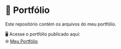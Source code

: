 # 💼 Portfólio 

Este repositório contém os arquivos do meu portfólio.

🖥️ Acesse o portfólio publicado aqui:  
🌐 [Meu Portfólio](https://portfolio-brown-mu-78.vercel.app/)

